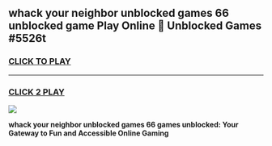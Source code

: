 
## whack your neighbor unblocked games 66 unblocked game Play Online 👋 Unblocked Games #5526t
<h3>
<a href="https://premium.freeplayer.one?title=whack_your_neighbor_unblocked_games_66&ref=21F">CLICK TO PLAY</a></h3>
<hr>

<h3>
<a href="https://premium.freeplayer.one?title=whack_your_neighbor_unblocked_games_66&ref=21F">CLICK 2 PLAY</a>
  
</h3>

<a href="https://premium.freeplayer.one?title=whack_your_neighbor_unblocked_games_66&ref=21F/"><img src="https://clearcache.store/games.png"></a>


**whack your neighbor unblocked games 66 games unblocked: Your Gateway to Fun and Accessible Online Gaming**
